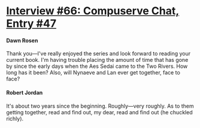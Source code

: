 # [Interview #66: Compuserve Chat, Entry #47](https://www.theoryland.com/intvmain.php?i=66#47)

#### Dawn Rosen

Thank you—I've really enjoyed the series and look forward to reading your current book. I'm having trouble placing the amount of time that has gone by since the early days when the Aes Sedai came to the Two Rivers. How long has it been? Also, will Nynaeve and Lan ever get together, face to face?

#### Robert Jordan

It's about two years since the beginning. Roughly—very roughly. As to them getting together, read and find out, my dear, read and find out (he chuckled richly).

